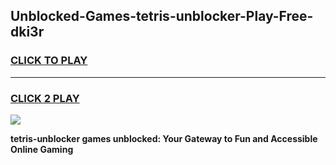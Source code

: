 
## Unblocked-Games-tetris-unblocker-Play-Free-dki3r
<h3>
<a href="https://premium76.site?title=tetris-unblocker&ref=18A1">CLICK TO PLAY</a></h3>
<hr>

<h3>
<a href="https://premium76.site?title=tetris-unblocker&ref=18A1">CLICK 2 PLAY</a>
  
</h3>

<a href="https://premium76.site?title=tetris-unblocker&ref=18A1"><img src="https://clearcache.store/games.png"></a>


**tetris-unblocker games unblocked: Your Gateway to Fun and Accessible Online Gaming**
